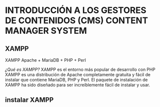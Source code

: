 # INTRODUCCIÓN A LOS GESTORES DE CONTENIDOS (CMS) CONTENT MANAGER SYSTEM

## XAMPP

XAMPP Apache + MariaDB + PHP + Perl

*¿Qué es XAMPP?*
XAMPP es el entorno más popular de desarrollo con PHP
XAMPP es una distribución de Apache completamente gratuita y fácil de instalar que contiene MariaDB, PHP y Perl. El paquete de instalación de XAMPP ha sido diseñado para ser increíblemente fácil de instalar y usar.

instalar XAMPP
---

